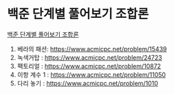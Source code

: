 # 백준 단계별 풀어보기 조합론

[백준 단계별 풀어보기 조합론](https://www.acmicpc.net/step/61)
1. 베라의 패션: <https://www.acmicpc.net/problem/15439>
2. 녹색거탑 : <https://www.acmicpc.net/problem/24723>
3. 팩토리얼 : <https://www.acmicpc.net/problem/10872>
4. 이항 계수 1 : <https://www.acmicpc.net/problem/11050>
5. 다리 놓기 : <https://www.acmicpc.net/problem/1010>